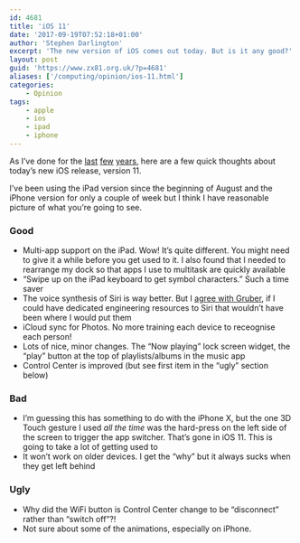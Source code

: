 ```yaml
---
id: 4681
title: 'iOS 11'
date: '2017-09-19T07:52:18+01:00'
author: 'Stephen Darlington'
excerpt: 'The new version of iOS comes out today. But is it any good?'
layout: post
guid: 'https://www.zx81.org.uk/?p=4681'
aliases: ['/computing/opinion/ios-11.html']
categories:
    - Opinion
tags:
    - apple
    - ios
    - ipad
    - iphone
---
```


As I’ve done for the [last](/computing/opinion/ios-10.html) [few](/computing/opinion/ios-9.html) [years](/computing/opinion/notes-on-ios-7.html), here are a few quick thoughts about today’s new iOS release, version 11.

I’ve been using the iPad version since the beginning of August and the iPhone version for only a couple of week but I think I have reasonable picture of what you’re going to see.

### Good

- Multi-app support on the iPad. Wow! It’s quite different. You might need to give it a while before you get used to it. I also found that I needed to rearrange my dock so that apps I use to multitask are quickly available
- “Swipe up on the iPad keyboard to get symbol characters.” Such a time saver
- The voice synthesis of Siri is way better. But I [agree with Gruber](https://daringfireball.net/linked/2017/09/08/siris-voice), if I could have dedicated engineering resources to Siri that wouldn’t have been where I would put them
- iCloud sync for Photos. No more training each device to receognise each person!
- Lots of nice, minor changes. The “Now playing” lock screen widget, the “play” button at the top of playlists/albums in the music app
- Control Center is improved (but see first item in the “ugly” section below)

### Bad

- I’m guessing this has something to do with the iPhone X, but the one 3D Touch gesture I used *all the time* was the hard-press on the left side of the screen to trigger the app switcher. That’s gone in iOS 11. This is going to take a lot of getting used to
- It won’t work on older devices. I get the “why” but it always sucks when they get left behind

### Ugly

- Why did the WiFi button is Control Center change to be “disconnect” rather than “switch off”?!
- Not sure about some of the animations, especially on iPhone.